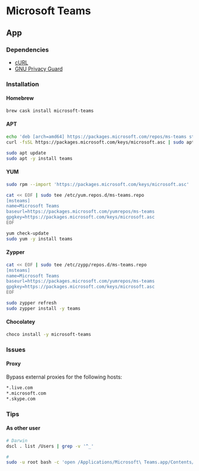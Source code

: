 # Microsoft Teams

## App

### Dependencies

- [cURL](/curl.md)
- [GNU Privacy Guard](/gnupg.md)

### Installation

#### Homebrew

```sh
brew cask install microsoft-teams
```

#### APT

```sh
echo 'deb [arch=amd64] https://packages.microsoft.com/repos/ms-teams stable main' | sudo tee /etc/apt/sources.list.d/ms-teams.list
curl -fsSL https://packages.microsoft.com/keys/microsoft.asc | sudo apt-key add -

sudo apt update
sudo apt -y install teams
```

#### YUM

```sh
sudo rpm --import 'https://packages.microsoft.com/keys/microsoft.asc'
```

```sh
cat << EOF | sudo tee /etc/yum.repos.d/ms-teams.repo
[msteams]
name=Microsoft Teams
baseurl=https://packages.microsoft.com/yumrepos/ms-teams
gpgkey=https://packages.microsoft.com/keys/microsoft.asc
EOF
```

```sh
yum check-update
sudo yum -y install teams
```

#### Zypper

<!-- ```sh
sudo rpm --import 'https://packages.microsoft.com/keys/microsoft.asc'
``` -->

```sh
cat << EOF | sudo tee /etc/zypp/repos.d/ms-teams.repo
[msteams]
name=Microsoft Teams
baseurl=https://packages.microsoft.com/yumrepos/ms-teams
gpgkey=https://packages.microsoft.com/keys/microsoft.asc
EOF
```

```sh
sudo zypper refresh
sudo zypper install -y teams
```

#### Chocolatey

```sh
choco install -y microsoft-teams
```

### Issues

#### Proxy

Bypass external proxies for the following hosts:

```txt
*.live.com
*.microsoft.com
*.skype.com
```

### Tips

#### As other user

```sh
# Darwin
dscl . list /Users | grep -v '^_'

#
sudo -u root bash -c 'open /Applications/Microsoft\ Teams.app/Contents/MacOS/Teams'
```
